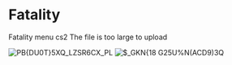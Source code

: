 # Fatality
Fatality menu cs2
The file is too large to upload

![PB{DU0T}5XQ_LZSR6CX_PL](https://github.com/user-attachments/assets/0f0d68b1-ca2c-4715-9679-148113ef5258)
![$_GKN{18 G25U%N(ACD9)3Q](https://github.com/user-attachments/assets/af3ac3b1-81fd-479b-8093-a167249826ee)
